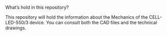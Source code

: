 What’s hold in this repository?

This repository will hold the information about the Mechanics of the CELL-LED-550/3 device.
You can consult both the CAD files and the technical drawings.

